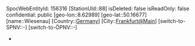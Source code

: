 ﻿---
location: [50.16677,8.62989]
type: Station
tags:
- geo/Station

---
SpocWebEntityId: 156316
[StationUId::88]
isDeleted: false
isReadOnly: false
confidential: public
[geo-lon::8.62989]
[geo-lat::50.16677]
[name::Wiesenau]
[Country::[Germany](geo/Continent/Europe/Germany.md)]
[City::[Frankfurt@Main](geo/Continent/Europe/Germany/Hessen/Frankfurt@Main.md)]
[switch-to-SPNV::-]
[switch-to-ÖPNV::-]

-
